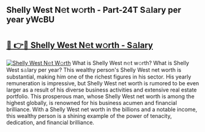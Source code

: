 ## Shelly West N𝚎t w𝚘rth - Part-24T S𝚊lary per year yWcBU

# <h2><a href="http://gc1kdp.nevu.top/?p=Shelly+West">🔗 👉🔴 Shelly West N𝚎t w𝚘rth - S𝚊lary</a></h2>

[![Shelly West N𝚎t W𝚘rth](https://i.imgur.com/Oavwk0R.jpeg)](http://gc1kdp.nevu.top/?p=Shelly+West)
What is Shelly West n𝚎t w𝚘rth? What is Shelly West s𝚊lary per year?
This wealthy person's Shelly West net worth is substantial, making him one of the richest figures in his sector. His yearly remuneration is impressive, but Shelly West net worth is rumored to be even larger as a result of his diverse business activities and extensive real estate portfolio. This prosperous man, whose Shelly West net worth is among the highest globally, is renowned for his business acumen and financial brilliance. With a Shelly West net worth in the billions and a notable income, this wealthy person is a shining example of the power of tenacity, dedication, and financial brilliance.
